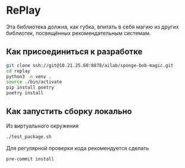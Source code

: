 # RePlay

Эта библиотека должна, как губка, впитать в себя магию из других
библиотек, посвящённых рекомендательным системам.

## Как присоединиться к разработке

```bash
git clone ssh://git@10.21.25.60:8878/ailab/sponge-bob-magic.git
cd replay
python3 -m venv .
source ./bin/activate
pip install poetry
poetry install
```

## Как запустить сборку локально

Из виртуального окружения

```bash
./test_package.sh
```

Для регулярной проверки кода рекомендуется сделать

```bash
pre-commit install
```
